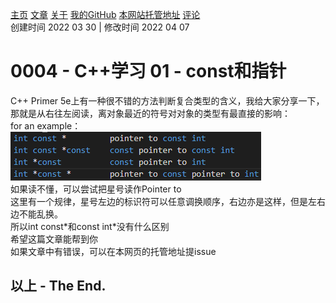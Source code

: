 [主页](https://ganggangxiao.github.io/)
[文章](https://ganggangxiao.github.io/list/)
[关于](https://ganggangxiao.github.io/about/)
[我的GitHub](https://github.com/ganggangxiao/)
[本网站托管地址](https://github.com/ganggangxiao/ganggangxiao.github.io/)
[评论](https://github.com/ganggangxiao/ganggangxiao.github.io/issues)  
创建时间 2022 03 30 | 修改时间 2022 04 07

# **0004 - C++学习 01 - const和指针**

C++ Primer 5e上有一种很不错的方法判断复合类型的含义，我给大家分享一下，那就是从右往左阅读，离对象最近的符号对对象的类型有最直接的影响：  <br>
for an example：<br>
<img src="image/point.png" alt="Pointer and Constant"> <br>
如果读不懂，可以尝试把星号读作Pointer to  <br>
这里有一个规律，星号左边的标识符可以任意调换顺序，右边亦是这样，但是左右边不能乱换。<br>
所以int const\*和const int\*没有什么区别<br>
希望这篇文章能帮到你<br />
如果文章中有错误，可以在本网页的托管地址提issue

## **以上 - The End.**


